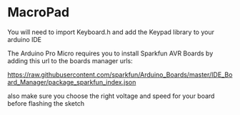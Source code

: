 # MacroPad
You will need to import Keyboard.h and add the Keypad library to your arduino IDE

The Arduino Pro Micro requires you to install Sparkfun AVR Boards by adding this url to the boards manager urls:

https://raw.githubusercontent.com/sparkfun/Arduino_Boards/master/IDE_Board_Manager/package_sparkfun_index.json

also make sure you choose the right voltage and speed for your board before flashing the sketch
